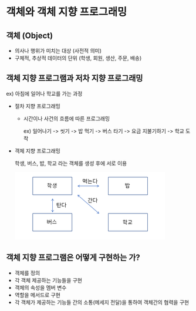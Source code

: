 # 객체와 객체 지향 프로그래밍

## 객체 (Object)

- 의사나 행위가 미치는 대상 (사전적 의미)
- 구체적, 추상적 데이터의 단위 (학생, 회원, 생산, 주문, 배송)



## 객체 지향 프로그램과 저차 지향 프로그래밍

ex) 아침에 일어나 학교를 가는 과정



- 절차 지향 프로그래밍

  - 시간이나 사건의 흐름에 따른 프로그래밍

    ex) 일어나기 -> 씻기 -> 밥 먹기 -> 버스 타기 -> 요금 지불기하기 -> 학교 도착

- 객체 지향 프로그래밍

  학생, 버스, 밥, 학교 라는 객체를 생성 후에 서로 이용

  ![img](md-images/oop-16398954704461.PNG)



## 객체 지향 프로그램은 어떻게 구현하는 가?

- 객체를 정의
- 각 객체 제공하는 기능들을 구현
- 객체의 속성을 멤버 변수
- 역할을 메서드로 구현
- 각 객체가 제공하는 기능들 간의 소통(메세지 전달)을 통하여 객체간의 협력을 구현